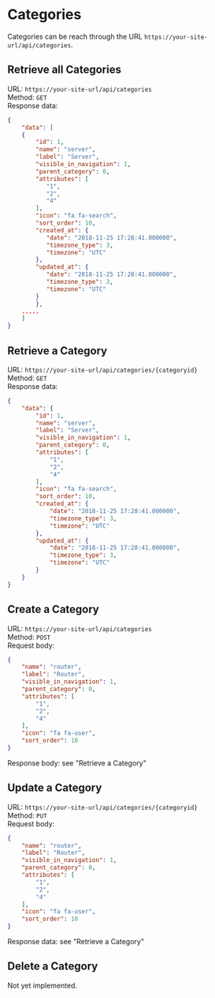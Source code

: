# Categories

Categories can be reach through the URL `https://your-site-url/api/categories`.

## Retrieve all Categories

URL: `https://your-site-url/api/categories`  
Method: `GET`  
Response data:
```JSON
{
    "data": [
    {
        "id": 1,
        "name": "server",
        "label": "Server",
        "visible_in_navigation": 1,
        "parent_category": 0,
        "attributes": [
           "1",
           "2",
           "4"
        ],
        "icon": "fa fa-search",
        "sort_order": 10,
        "created_at": {
           "date": "2018-11-25 17:28:41.000000",
           "timezone_type": 3,
           "timezone": "UTC"
        },
        "updated_at": {
           "date": "2018-11-25 17:28:41.000000",
           "timezone_type": 3,
           "timezone": "UTC"
        }
        },
    .....
    ]
}
```

## Retrieve a Category

URL: `https://your-site-url/api/categories/{categoryid}`  
Method: `GET`  
Response data:
```JSON
{
    "data": {
        "id": 1,
        "name": "server",
        "label": "Server",
        "visible_in_navigation": 1,
        "parent_category": 0,
        "attributes": [
            "1",
            "2",
            "4"
        ],
        "icon": "fa fa-search",
        "sort_order": 10,
        "created_at": {
            "date": "2018-11-25 17:28:41.000000",
            "timezone_type": 3,
            "timezone": "UTC"
        },
        "updated_at": {
            "date": "2018-11-25 17:28:41.000000",
            "timezone_type": 3,
            "timezone": "UTC"
        }
    }
}
```

## Create a Category

URL: `https://your-site-url/api/categories`  
Method: `POST`  
Request body:
```JSON
{
    "name": "router",
    "label": "Router",
    "visible_in_navigation": 1,
    "parent_category": 0,
    "attributes": [
        "1",
        "2",
        "4"
    ],
    "icon": "fa fa-user",
    "sort_order": 10
}
```

Response body: see "Retrieve a Category"

## Update a Category

URL: `https://your-site-url/api/categories/{categoryid}`  
Method: `PUT`  
Request body:
```JSON
{
    "name": "router",
    "label": "Router",
    "visible_in_navigation": 1,
    "parent_category": 0,
    "attributes": [
        "1",
        "2",
        "4"
    ],
    "icon": "fa fa-user",
    "sort_order": 10
}
```

Response data: see "Retrieve a Category"

## Delete a Category

Not yet implemented.